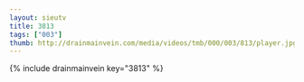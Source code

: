 ```yaml
--- 
layout: sieutv
title: 3813
tags: ["003"]
thumb: http://drainmainvein.com/media/videos/tmb/000/003/813/player.jpg
---
```

{% include drainmainvein key="3813" %} 
